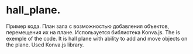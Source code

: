 # hall_plane.
Пример кода. План зала с возможностью добавления объектов, перемещения их на плане. Используется библиотека Konva.js.
The is exemple of the code. It is hall plane with ability to add and move objects on the plane. Used Konva.js library.
